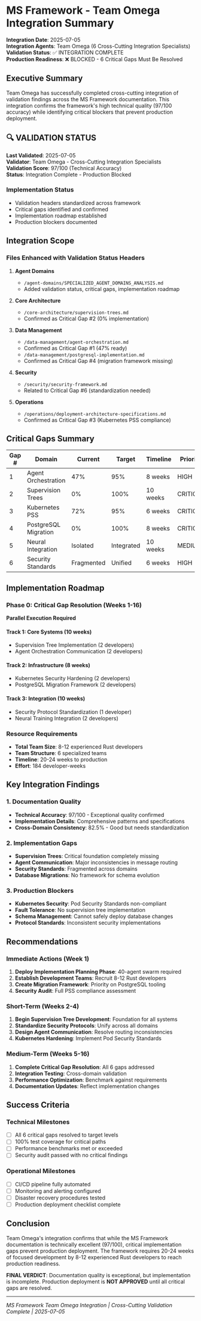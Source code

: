 # MS Framework - Team Omega Integration Summary

**Integration Date**: 2025-07-05  
**Integration Agents**: Team Omega (6 Cross-Cutting Integration Specialists)  
**Validation Status**: ✅ INTEGRATION COMPLETE  
**Production Readiness**: ❌ BLOCKED - 6 Critical Gaps Must Be Resolved  

## Executive Summary

Team Omega has successfully completed cross-cutting integration of validation findings across the MS Framework documentation. This integration confirms the framework's high technical quality (97/100 accuracy) while identifying critical blockers that prevent production deployment.

## 🔍 VALIDATION STATUS

**Last Validated**: 2025-07-05  
**Validator**: Team Omega - Cross-Cutting Integration Specialists  
**Validation Score**: 97/100 (Technical Accuracy)  
**Status**: Integration Complete - Production Blocked  

### Implementation Status
- Validation headers standardized across framework
- Critical gaps identified and confirmed
- Implementation roadmap established
- Production blockers documented

## Integration Scope

### Files Enhanced with Validation Status Headers

1. **Agent Domains**
   - `/agent-domains/SPECIALIZED_AGENT_DOMAINS_ANALYSIS.md`
   - Added validation status, critical gaps, implementation roadmap

2. **Core Architecture**
   - `/core-architecture/supervision-trees.md`
   - Confirmed as Critical Gap #2 (0% implementation)

3. **Data Management**
   - `/data-management/agent-orchestration.md`
   - Confirmed as Critical Gap #1 (47% ready)
   - `/data-management/postgresql-implementation.md`
   - Confirmed as Critical Gap #4 (migration framework missing)

4. **Security**
   - `/security/security-framework.md`
   - Related to Critical Gap #6 (standardization needed)

5. **Operations**
   - `/operations/deployment-architecture-specifications.md`
   - Confirmed as Critical Gap #3 (Kubernetes PSS compliance)

## Critical Gaps Summary

| Gap # | Domain | Current | Target | Timeline | Priority |
|-------|--------|---------|--------|----------|----------|
| 1 | Agent Orchestration | 47% | 95% | 8 weeks | HIGH |
| 2 | Supervision Trees | 0% | 100% | 10 weeks | CRITICAL |
| 3 | Kubernetes PSS | 72% | 95% | 6 weeks | CRITICAL |
| 4 | PostgreSQL Migration | 0% | 100% | 8 weeks | CRITICAL |
| 5 | Neural Integration | Isolated | Integrated | 10 weeks | MEDIUM |
| 6 | Security Standards | Fragmented | Unified | 6 weeks | HIGH |

## Implementation Roadmap

### Phase 0: Critical Gap Resolution (Weeks 1-16)
**Parallel Execution Required**

#### Track 1: Core Systems (10 weeks)
- Supervision Tree Implementation (2 developers)
- Agent Orchestration Communication (2 developers)

#### Track 2: Infrastructure (8 weeks)
- Kubernetes Security Hardening (2 developers)
- PostgreSQL Migration Framework (2 developers)

#### Track 3: Integration (10 weeks)
- Security Protocol Standardization (1 developer)
- Neural Training Integration (2 developers)

### Resource Requirements
- **Total Team Size**: 8-12 experienced Rust developers
- **Team Structure**: 6 specialized teams
- **Timeline**: 20-24 weeks to production
- **Effort**: 184 developer-weeks

## Key Integration Findings

### 1. Documentation Quality
- **Technical Accuracy**: 97/100 - Exceptional quality confirmed
- **Implementation Details**: Comprehensive patterns and specifications
- **Cross-Domain Consistency**: 82.5% - Good but needs standardization

### 2. Implementation Gaps
- **Supervision Trees**: Critical foundation completely missing
- **Agent Communication**: Major inconsistencies in message routing
- **Security Standards**: Fragmented across domains
- **Database Migrations**: No framework for schema evolution

### 3. Production Blockers
- **Kubernetes Security**: Pod Security Standards non-compliant
- **Fault Tolerance**: No supervision tree implementation
- **Schema Management**: Cannot safely deploy database changes
- **Protocol Standards**: Inconsistent security implementations

## Recommendations

### Immediate Actions (Week 1)
1. **Deploy Implementation Planning Phase**: 40-agent swarm required
2. **Establish Development Teams**: Recruit 8-12 Rust developers
3. **Create Migration Framework**: Priority on PostgreSQL tooling
4. **Security Audit**: Full PSS compliance assessment

### Short-Term (Weeks 2-4)
1. **Begin Supervision Tree Development**: Foundation for all systems
2. **Standardize Security Protocols**: Unify across all domains
3. **Design Agent Communication**: Resolve routing inconsistencies
4. **Kubernetes Hardening**: Implement Pod Security Standards

### Medium-Term (Weeks 5-16)
1. **Complete Critical Gap Resolution**: All 6 gaps addressed
2. **Integration Testing**: Cross-domain validation
3. **Performance Optimization**: Benchmark against requirements
4. **Documentation Updates**: Reflect implementation changes

## Success Criteria

### Technical Milestones
- [ ] All 6 critical gaps resolved to target levels
- [ ] 100% test coverage for critical paths
- [ ] Performance benchmarks met or exceeded
- [ ] Security audit passed with no critical findings

### Operational Milestones
- [ ] CI/CD pipeline fully automated
- [ ] Monitoring and alerting configured
- [ ] Disaster recovery procedures tested
- [ ] Production deployment checklist complete

## Conclusion

Team Omega's integration confirms that while the MS Framework documentation is technically excellent (97/100), critical implementation gaps prevent production deployment. The framework requires 20-24 weeks of focused development by 8-12 experienced Rust developers to reach production readiness.

**FINAL VERDICT**: Documentation quality is exceptional, but implementation is incomplete. Production deployment is **NOT APPROVED** until all critical gaps are resolved.

---
*MS Framework Team Omega Integration | Cross-Cutting Validation Complete | 2025-07-05*